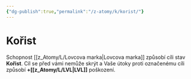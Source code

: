```yaml
---
{"dg-publish":true,"permalink":"/z-atomy/k/korist/"}
---
```


# Kořist
Schopnost [[z_Atomy/L/Lovcova marka\|Lovcova marka]] způsobí cíli stav **Kořist**. Cíl se před vámi nemůže skrýt a Vaše útoky proti označenému cíli způsobí **+[[z_Atomy/L/LVL\|LVL]]** poškození.